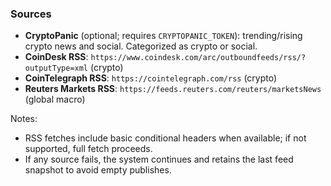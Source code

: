 ### Sources

- **CryptoPanic** (optional; requires `CRYPTOPANIC_TOKEN`): trending/rising crypto news and social. Categorized as crypto or social.
- **CoinDesk RSS**: `https://www.coindesk.com/arc/outboundfeeds/rss/?outputType=xml` (crypto)
- **CoinTelegraph RSS**: `https://cointelegraph.com/rss` (crypto)
- **Reuters Markets RSS**: `https://feeds.reuters.com/reuters/marketsNews` (global macro)

Notes:
- RSS fetches include basic conditional headers when available; if not supported, full fetch proceeds.
- If any source fails, the system continues and retains the last feed snapshot to avoid empty publishes. 